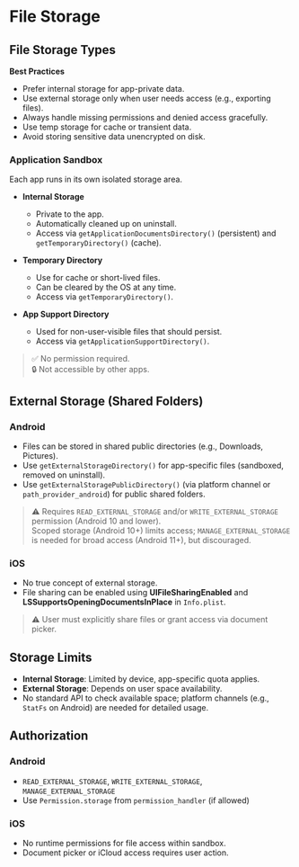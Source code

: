 # File Storage

## File Storage Types

**Best Practices**

- Prefer internal storage for app-private data.
- Use external storage only when user needs access (e.g., exporting files).
- Always handle missing permissions and denied access gracefully.
- Use temp storage for cache or transient data.
- Avoid storing sensitive data unencrypted on disk.

### Application Sandbox

Each app runs in its own isolated storage area.

- **Internal Storage**
  - Private to the app.
  - Automatically cleaned up on uninstall.
  - Access via `getApplicationDocumentsDirectory()` (persistent) and `getTemporaryDirectory()` (cache).
- **Temporary Directory**

  - Use for cache or short-lived files.
  - Can be cleared by the OS at any time.
  - Access via `getTemporaryDirectory()`.

- **App Support Directory**
  - Used for non-user-visible files that should persist.
  - Access via `getApplicationSupportDirectory()`.

> ✅ No permission required.  
> 🔒 Not accessible by other apps.

## External Storage (Shared Folders)

### Android

- Files can be stored in shared public directories (e.g., Downloads, Pictures).
- Use `getExternalStorageDirectory()` for app-specific files (sandboxed, removed on uninstall).
- Use `getExternalStoragePublicDirectory()` (via platform channel or `path_provider_android`) for public shared folders.

> ⚠️ Requires `READ_EXTERNAL_STORAGE` and/or `WRITE_EXTERNAL_STORAGE` permission (Android 10 and lower).  
> Scoped storage (Android 10+) limits access; `MANAGE_EXTERNAL_STORAGE` is needed for broad access (Android 11+), but discouraged.

### iOS

- No true concept of external storage.
- File sharing can be enabled using **UIFileSharingEnabled** and **LSSupportsOpeningDocumentsInPlace** in `Info.plist`.

> ⚠️ User must explicitly share files or grant access via document picker.

## Storage Limits

- **Internal Storage**: Limited by device, app-specific quota applies.
- **External Storage**: Depends on user space availability.
- No standard API to check available space; platform channels (e.g., `StatFs` on Android) are needed for detailed usage.

## Authorization

### Android

- `READ_EXTERNAL_STORAGE`, `WRITE_EXTERNAL_STORAGE`, `MANAGE_EXTERNAL_STORAGE`
- Use `Permission.storage` from `permission_handler` (if allowed)

### iOS

- No runtime permissions for file access within sandbox.
- Document picker or iCloud access requires user action.
